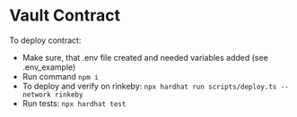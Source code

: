 # Vault Contract

To deploy contract:

- Make sure, that .env file created and needed variables added (see .env_example)
- Run command `npm i`
- To deploy and verify on rinkeby: `npx hardhat run scripts/deploy.ts --network rinkeby`
- Run tests: `npx hardhat test`
